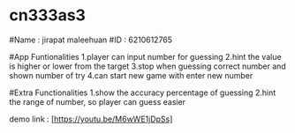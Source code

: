 # cn333as3
#Name : jirapat maleehuan #ID : 6210612765

#App Funtionalities 
1.player can input number for guessing 
2.hint the value is higher or lower from the target
3.stop when guessing correct number and shown number of try 
4.can start new game with enter new number

#Extra Functionalities 
1.show the accuracy percentage of guessing 
2.hint the range of number, so player can guess easier

demo link : [https://youtu.be/M6wWE1jDpSs]